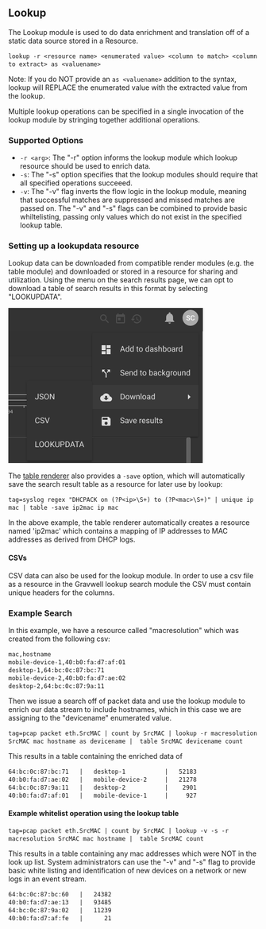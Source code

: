 ## Lookup

The Lookup module is used to do data enrichment and translation off of a static data source stored in a Resource.

```
lookup -r <resource name> <enumerated value> <column to match> <column to extract> as <valuename>
```

Note: If you do NOT provide an ```as <valuename>``` addition to the syntax, lookup will REPLACE the enumerated value with the extracted value from the lookup.

Multiple lookup operations can be specified in a single invocation of the lookup module by stringing together additional operations.

### Supported Options
* `-r <arg>`: The "-r" option informs the lookup module which lookup resource should be used to enrich data.
* `-s`: The "-s" option specifies that the lookup modules should require that all specified operations succeeed.
* `-v`: The "-v" flag inverts the flow logic in the lookup module, meaning that successful matches are suppressed and missed matches are passed on.  The "-v" and "-s" flags can be combined to provide basic whiltelisting, passing only values which do not exist in the specified lookup table.

### Setting up a lookupdata resource

Lookup data can be downloaded from compatible render modules (e.g. the table module) and downloaded or stored in a resource for sharing and utilization. Using the menu on the search results page, we can opt to download a table of search results in this format by selecting "LOOKUPDATA".

![Lookup Download](lookup-download.png)

The [table renderer](#!search/table/table.md) also provides a `-save` option, which will automatically save the search result table as a resource for later use by lookup:

```
tag=syslog regex "DHCPACK on (?P<ip>\S+) to (?P<mac>\S+)" | unique ip mac | table -save ip2mac ip mac
```

In the above example, the table renderer automatically creates a resource named 'ip2mac' which contains a mapping of IP addresses to MAC addresses as derived from DHCP logs.

#### CSVs

CSV data can also be used for the lookup module. In order to use a csv file as a resource in the Gravwell lookup search module the CSV must contain unique headers for the columns.

### Example Search

In this example, we have a resource called "macresolution" which was created from the following csv:
```
mac,hostname
mobile-device-1,40:b0:fa:d7:af:01
desktop-1,64:bc:0c:87:bc:71
mobile-device-2,40:b0:fa:d7:ae:02
desktop-2,64:bc:0c:87:9a:11
```

Then we issue a search off of packet data and use the lookup module to enrich our data stream to include hostnames, which in this case we are assigning to the "devicename" enumerated value.

```
tag=pcap packet eth.SrcMAC | count by SrcMAC | lookup -r macresolution SrcMAC mac hostname as devicename |  table SrcMAC devicename count
```

This results in a table containing the enriched data of
```
64:bc:0c:87:bc:71	|	desktop-1       	|	52183
40:b0:fa:d7:ae:02	|	mobile-device-2 	|	21278
64:bc:0c:87:9a:11	|	desktop-2       	|	 2901
40:b0:fa:d7:af:01	|	mobile-device-1 	|	  927
```

#### Example whitelist operation using the lookup table
```
tag=pcap packet eth.SrcMAC | count by SrcMAC | lookup -v -s -r macresolution SrcMAC mac hostname |  table SrcMAC count
```

This results in a table containing any mac addresses which were NOT in the look up list.  System administrators can use the "-v" and "-s" flag to provide basic white listing and identification of new devices on a network or new logs in an event stream.
```
64:bc:0c:87:bc:60	|	24382
40:b0:fa:d7:ae:13	|	93485
64:bc:0c:87:9a:02	|	11239
40:b0:fa:d7:af:fe	|	   21
```
